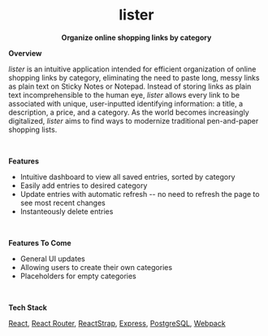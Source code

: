 <h1 align="center">
  lister
</h1>

<p align="center"><b>Organize online shopping links by category</b></p>

<p><b>Overview</b></p>
<p><i>lister</i> is an intuitive application intended for efficient organization of online shopping links by category, eliminating the need to paste long, messy links as plain text on Sticky Notes or Notepad. Instead of storing links as plain text incomprehensible to the human eye, <i>lister</i> allows every link to be associated with unique, user-inputted identifying information: a title, a description, a price, and a category. As the world becomes increasingly digitalized, <i>lister</i> aims to find ways to modernize traditional pen-and-paper shopping lists. </p>

<br>
<p><b>Features</b></p>
<ul>
  <li>Intuitive dashboard to view all saved entries, sorted by category</li>
  <li>Easily add entries to desired category</li>
  <li>Update entries with automatic refresh -- no need to refresh the page to see most recent changes</li>
  <li>Instanteously delete entries</li>
</ul>

<br>
<p><b>Features To Come</b></p>
<ul>
  <li>General UI updates</li>
  <li>Allowing users to create their own categories</li>
  <li>Placeholders for empty categories</li>
</ul>

<br>
<p><b>Tech Stack</b></p>
<a href='https://reactjs.org/'>React</a>, <a href='https://reactrouter.com/'>React Router</a>, <a href='https://reactstrap.github.io/'>ReactStrap</a>, <a href='http://expressjs.com/'>Express</a>, <a href='https://www.postgresql.org/'>PostgreSQL</a>, <a href='https://webpack.js.org/'>Webpack</a>

